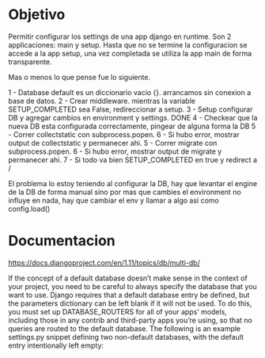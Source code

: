 # Objetivo

Permitir configurar los settings de una app django en runtime.
Son 2 applicaciones: main y setup. Hasta que no se termine la configuracion se accede a la app setup, una vez completada se utiliza la app main de forma transparente.

Mas o menos lo que pense fue lo siguiente.

1 - Database default es un diccionario vacio {}. arrancamos sin conexion a base de datos.
2 - Crear middleware. mientras la variable SETUP_COMPLETED sea False, redireccionar a setup.
3 - Setup configurar DB y agregar cambios en environment y settings. DONE
4 - Checkear que la nueva DB esta configurada correctamente, pingear de alguna forma la DB
5 - Correr collectstatic con subprocess.popen.
6 - Si hubo error, mostrar output de collectstatic y permanecer ahi.
5 - Correr migrate con subprocess.popen.
6 - Si hubo error, mostrar output de migrate y permanecer ahi.
7 - Si todo va bien SETUP_COMPLETED en true y redirect a /


El problema lo estoy teniendo al configurar la DB, hay que levantar el engine de la DB de forma manual sino por mas que cambies el environment no influye en nada, hay que cambiar el env y llamar a algo asi como config.load()


# Documentacion

https://docs.djangoproject.com/en/1.11/topics/db/multi-db/

If the concept of a default database doesn’t make sense in the context of your project, you need to be careful to always specify the database that you want to use. Django requires that a default database entry be defined, but the parameters dictionary can be left blank if it will not be used. To do this, you must set up DATABASE_ROUTERS for all of your apps’ models, including those in any contrib and third-party apps you’re using, so that no queries are routed to the default database. The following is an example settings.py snippet defining two non-default databases, with the default entry intentionally left empty:
